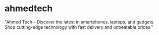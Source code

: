# ahmedtech
"Ahmed Tech – Discover the latest in smartphones, laptops, and gadgets. Shop cutting-edge technology with fast delivery and unbeatable prices."
